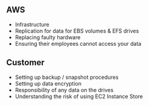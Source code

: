 
## AWS
- Infrastructure
- Replication for data for EBS volumes & EFS drives
- Replacing faulty hardware
- Ensuring their employees cannot access your data

## Customer
- Setting up backup / snapshot procedures
- Setting up data encryption
- Responsibility of any data on the drives
- Understanding the risk of using EC2 Instance Store